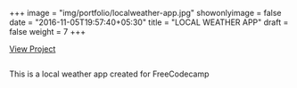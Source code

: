 +++
image = "img/portfolio/localweather-app.jpg"
showonlyimage = false
date = "2016-11-05T19:57:40+05:30"
title = "LOCAL WEATHER APP"
draft = false
weight = 7
+++

<a href="http://localweather-app.surge.sh/" target="_blank">View Project</a>
<div class="col-lg-7">
<img class ="img-responsive" src="../../img/portfolio/localweather-app.jpg" alt="" />
</div>
<div class="col-lg-5">
<p>This is a local weather app created for FreeCodecamp</p>
</div>